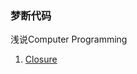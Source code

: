 ### 梦断代码
浅说Computer Programming

1. [Closure](https://github.com/zhenglianfu/little-talk/blob/master/docs/Closure.md)

